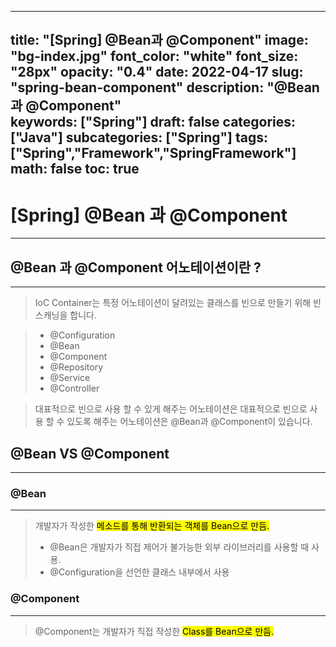 
---
title: "[Spring] @Bean과 @Component"
image: "bg-index.jpg"
font_color: "white"
font_size: "28px"
opacity: "0.4"
date: 2022-04-17
slug: "spring-bean-component"
description: "@Bean과 @Component"	
keywords: ["Spring"]
draft: false
categories: ["Java"]
subcategories: ["Spring"]
tags: ["Spring","Framework","SpringFramework"]
math: false
toc: true
---

# [Spring] @Bean 과 @Component
--------------------------

## @Bean 과 @Component 어노테이션이란 ? 
--------------------------

> IoC Container는 특정 어노테이션이 달려있는 클래스를 빈으로 만들기 위해 빈 스캐닝을 합니다. 

> - @Configuration
> - @Bean
> - @Component
> - @Repository
> - @Service
> - @Controller

> 대표적으로 빈으로 사용 할 수 있게 해주는 어노테이션은 대표적으로 빈으로 사용 할 수 있도록 해주는 어노테이션은 @Bean과 @Component이 있습니다.

## @Bean VS @Component
--------------------------

### @Bean
--------------------------
> 개발자가 작성한 <mark>메소드를 통해 반환되는 객체를 Bean으로 만듬.</mark>
> - @Bean은 개발자가 직접 제어가 불가능한 외부 라이브러리를 사용할 때 사용.
> - @Configuration을 선언한 클래스 내부에서 사용


### @Component
--------------------------
> @Component는 개발자가 직접 작성한 <mark>Class를 Bean으로 만듬.</mark>


